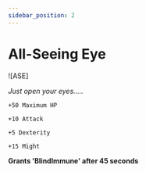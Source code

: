```yaml
---
sidebar_position: 2
---
```


# All-Seeing Eye

![ASE]

<i>Just open your eyes.....</i>

    +50 Maximum HP
    
    +10 Attack
    
    +5 Dexterity
    
    +15 Might
    
**Grants 'BlindImmune' after 45 seconds**
